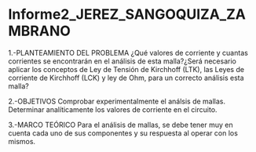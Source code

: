 # Informe2_JEREZ_SANGOQUIZA_ZAMBRANO


1.-PLANTEAMIENTO DEL PROBLEMA
¿Qué valores de corriente y cuantas corrientes se encontrarán en el análisis de esta malla?¿Será necesario aplicar los conceptos de Ley de Tensión de Kirchhoff (LTK), las Leyes de corriente de Kirchhoff (LCK) y ley de Ohm, para un correcto análisis esta malla?

2.-OBJETIVOS
Comprobar experimentalmente el análsis de mallas.
Determinar analíticamente los valores de corriente en el circuito.

3.-MARCO TEÓRICO
Para el análisis de mallas, se debe tener muy en cuenta cada uno de sus componentes y su respuesta al operar con los mismos. 
